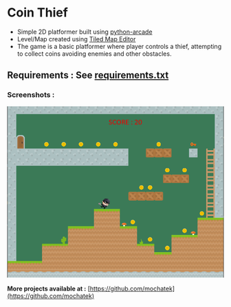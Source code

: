 # Coin Thief

- Simple 2D platformer built using [python-arcade](https://arcade.academy/)
- Level/Map created using [Tiled Map Editor](https://www.mapeditor.org/)
- The game is a basic platformer where player controls a thief, attempting to collect coins avoiding enemies and other obstacles.

**Requirements :** See [requirements.txt](https://github.com/mochatek/coin_thief/blob/master/requirements.txt)
---

### Screenshots :
![screenshot 1](https://github.com/mochatek/coin_thief/blob/master/coin_thief.PNG)

**More projects available at :** [https://github.com/mochatek](https://github.com/mochatek)
